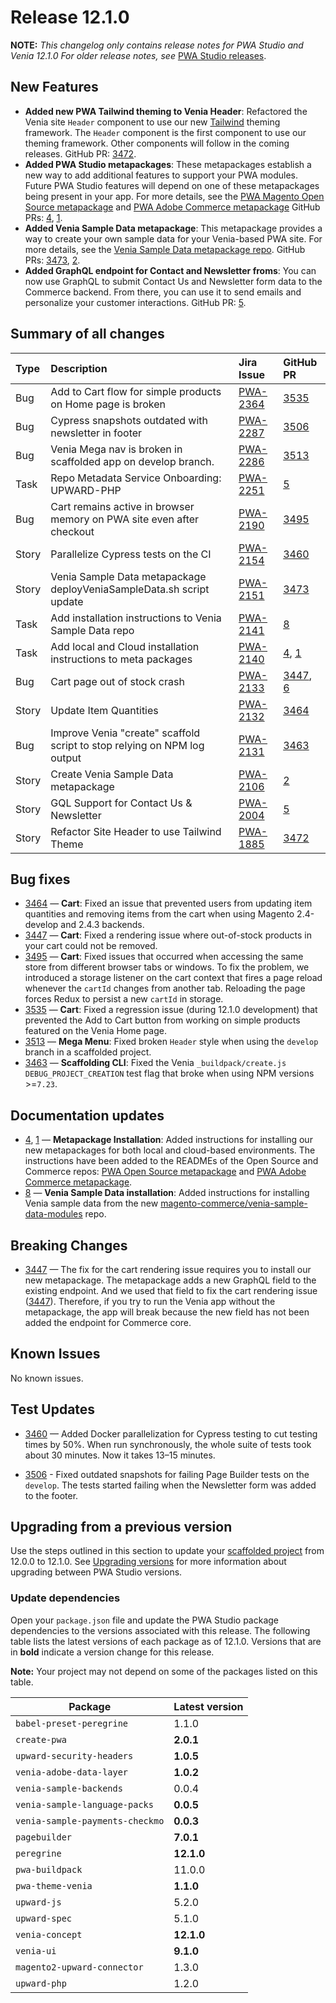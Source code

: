 # Release 12.1.0

**NOTE:**
_This changelog only contains release notes for PWA Studio and Venia 12.1.0_
_For older release notes, see_ [PWA Studio releases][].

## New Features

-  **Added new PWA Tailwind theming to Venia Header**: Refactored the Venia site `Header` component to use our new [Tailwind](https://tailwindcss.com/) theming framework. The `Header` component is the first component to use our theming framework. Other components will follow in the coming releases. GitHub PR: [3472][].
-  **Added PWA Studio metapackages**: These metapackages establish a new way to add additional features to support your PWA modules. Future PWA Studio features will depend on one of these metapackages being present in your app. For more details, see the [PWA Magento Open Source metapackage](https://github.com/magento-commerce/magento2-pwa) and [PWA Adobe Commerce metapackage](https://github.com/magento-commerce/magento2-pwa-commerce) GitHub PRs: [4][], [1][].
-  **Added Venia Sample Data metapackage**: This metapackage provides a way to create your own sample data for your Venia-based PWA site. For more details, see the [Venia Sample Data metapackage repo](https://github.com/magento-commerce/venia-sample-data-modules). GitHub PRs: [3473][], [2][].
-  **Added GraphQL endpoint for Contact and Newsletter froms**: You can now use GraphQL to submit Contact Us and Newsletter form data to the Commerce backend. From there, you can use it to send emails and personalize your customer interactions. GitHub PR: [5][].

## Summary of all changes

| Type  | Description                                                              | Jira Issue   | GitHub PR     |
| :---- | :----------------------------------------------------------------------- | :----------- | :------------ |
| Bug   | Add to Cart flow for simple products on Home page is broken              | [PWA-2364][] | [3535][]      |
| Bug   | Cypress snapshots outdated with newsletter in footer                     | [PWA-2287][] | [3506][]      |
| Bug   | Venia Mega nav is broken in scaffolded app on develop branch.            | [PWA-2286][] | [3513][]      |
| Task  | Repo Metadata Service Onboarding: UPWARD-PHP                             | [PWA-2251][] | [5][]         |
| Bug   | Cart remains active in browser memory on PWA site even after checkout    | [PWA-2190][] | [3495][]      |
| Story | Parallelize Cypress tests on the CI                                      | [PWA-2154][] | [3460][]      |
| Story | Venia Sample Data metapackage deployVeniaSampleData.sh script update     | [PWA-2151][] | [3473][]      |
| Task  | Add installation instructions to Venia Sample Data repo                  | [PWA-2141][] | [8][]         |
| Task  | Add local and Cloud installation instructions to meta packages           | [PWA-2140][] | [4][], [1][]    |
| Bug   | Cart page out of stock crash                                             | [PWA-2133][] | [3447][], [6][] |
| Story | Update Item Quantities                                                   | [PWA-2132][] | [3464][]      |
| Bug   | Improve Venia "create" scaffold script to stop relying on NPM log output | [PWA-2131][] | [3463][]      |
| Story | Create Venia Sample Data metapackage                                     | [PWA-2106][] | [2][]         |
| Story | GQL Support for Contact Us & Newsletter                                  | [PWA-2004][] | [5][]         |
| Story | Refactor Site Header to use Tailwind Theme                               | [PWA-1885][] | [3472][]      |

## Bug fixes

-  [3464][] — **Cart**: Fixed an issue that prevented users from updating item quantities and removing items from the cart when using Magento 2.4-develop and 2.4.3 backends.
-  [3447][] — **Cart**: Fixed a rendering issue where out-of-stock products in your cart could not be removed.
-  [3495][] — **Cart**: Fixed issues that occurred when accessing the same store from different browser tabs or windows. To fix the problem, we introduced a storage listener on the cart context that fires a page reload whenever the `cartId` changes from another tab. Reloading the page forces Redux to persist a new `cartId` in storage.
-  [3535][] — **Cart**: Fixed a regression issue (during 12.1.0 development) that prevented the Add to Cart button from working on simple products featured on the Venia Home page.
-  [3513][] — **Mega Menu**: Fixed broken `Header` style when using the `develop` branch in a scaffolded project.
-  [3463][] — **Scaffolding CLI**: Fixed the Venia `_buildpack/create.js` `DEBUG_PROJECT_CREATION` test flag that broke when using NPM versions >=`7.23`.

## Documentation updates

-  [4][], [1][] — **Metapackage Installation**: Added instructions for installing our new metapackages for both local and cloud-based environments. The instructions have been added to the READMEs of the Open Source and Commerce repos: [PWA Open Source metapackage](https://github.com/magento-commerce/magento2-pwa) and [PWA Adobe Commerce metapackage](https://github.com/magento-commerce/magento2-pwa-commerce).
-  [8][] — **Venia Sample Data installation**: Added instructions for installing Venia sample data from the new [magento-commerce/venia-sample-data-modules](https://github.com/magento-commerce/venia-sample-data-modules) repo.


## Breaking Changes

-  [3447][] — The fix for the cart rendering issue requires you to install our new metapackage. The metapackage adds a new GraphQL field to the existing endpoint. And we used that field to fix the cart rendering issue ([3447][]). Therefore, if you try to run the Venia app without the metapackage, the app will break because the new field has not been added the endpoint for Commerce core.

## Known Issues

No known issues.

## Test Updates

-  [3460][] — Added Docker parallelization for Cypress testing to cut testing times by 50%. When run synchronously, the whole suite of tests took about 30 minutes. Now it takes 13–15 minutes.

-  [3506][] - Fixed outdated snapshots for failing Page Builder tests on the `develop`. The tests started failing when the Newsletter form was added to the footer.

## Upgrading from a previous version

Use the steps outlined in this section to update your [scaffolded project][] from 12.0.0 to 12.1.0.
See [Upgrading versions][] for more information about upgrading between PWA Studio versions.

[scaffolded project]: https://magento.github.io/pwa-studio/tutorials/pwa-studio-fundamentals/project-setup/
[upgrading versions]: https://magento.github.io/pwa-studio/technologies/upgrading-versions/

### Update dependencies

Open your `package.json` file and update the PWA Studio package dependencies to the versions associated with this release.
The following table lists the latest versions of each package as of 12.1.0.
Versions that are in **bold** indicate a version change for this release.

**Note:**
Your project may not depend on some of the packages listed on this table.

| Package                         | Latest version |
| ------------------------------- | -------------- |
| `babel-preset-peregrine`        | 1.1.0          |
| `create-pwa`                    | **2.0.1**      |
| `upward-security-headers`       | **1.0.5**      |
| `venia-adobe-data-layer`        | **1.0.2**      |
| `venia-sample-backends`         | 0.0.4          |
| `venia-sample-language-packs`   | **0.0.5**      |
| `venia-sample-payments-checkmo` | **0.0.3**      |
| `pagebuilder`                   | **7.0.1**      |
| `peregrine`                     | **12.1.0**     |
| `pwa-buildpack`                 | 11.0.0         |
| `pwa-theme-venia`               | **1.1.0**      |
| `upward-js`                     | 5.2.0          |
| `upward-spec`                   | 5.1.0          |
| `venia-concept`                 | **12.1.0**     |
| `venia-ui`                      | **9.1.0**      |
| `magento2-upward-connector`     | 1.3.0          |
| `upward-php`                    | 1.2.0          |

[PWA-2364]: https://jira.corp.magento.com/browse/PWA-2364
[PWA-2287]: https://jira.corp.magento.com/browse/PWA-2287
[PWA-2286]: https://jira.corp.magento.com/browse/PWA-2286
[PWA-2251]: https://jira.corp.magento.com/browse/PWA-2251
[PWA-2190]: https://jira.corp.magento.com/browse/PWA-2190
[PWA-2154]: https://jira.corp.magento.com/browse/PWA-2154
[PWA-2151]: https://jira.corp.magento.com/browse/PWA-2151
[PWA-2141]: https://jira.corp.magento.com/browse/PWA-2141
[PWA-2140]: https://jira.corp.magento.com/browse/PWA-2140
[PWA-2133]: https://jira.corp.magento.com/browse/PWA-2133
[PWA-2132]: https://jira.corp.magento.com/browse/PWA-2132
[PWA-2131]: https://jira.corp.magento.com/browse/PWA-2131
[PWA-2106]: https://jira.corp.magento.com/browse/PWA-2106
[PWA-2004]: https://jira.corp.magento.com/browse/PWA-2004
[PWA-1885]: https://jira.corp.magento.com/browse/PWA-1885

[3535]: https://github.com/magento/pwa-studio/pull/3535
[3506]: https://github.com/magento/pwa-studio/pull/3506
[3513]: https://github.com/magento/pwa-studio/pull/3513
[5]: https://github.com/magento-commerce/upward-php/pull/5
[3495]: https://github.com/magento/pwa-studio/pull/3495
[3460]: https://github.com/magento/pwa-studio/pull/3460
[3473]: https://github.com/magento/pwa-studio/pull/3473
[8]: https://github.com/magento-commerce/venia-sample-data-modules/pull/8
[4]: https://github.com/magento-commerce/magento2-pwa/pull/4
[1]: https://github.com/magento-commerce/magento2-pwa-commerce/pull/1
[3447]: https://github.com/magento/pwa-studio/pull/3447
[6]: https://github.com/magento-commerce/magento2-pwa/pull/6
[3464]: https://github.com/magento/pwa-studio/pull/3464
[3463]: https://github.com/magento/pwa-studio/pull/3463
[2]: https://github.com/magento-commerce/venia-sample-data-modules/pull/2
[5]: https://github.com/magento-commerce/magento2-pwa/pull/5
[3472]: https://github.com/magento/pwa-studio/pull/3472

[PWA Studio releases]: https://github.com/magento/pwa-studio/releases
